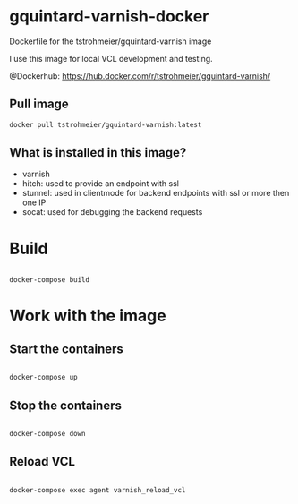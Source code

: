 # gquintard-varnish-docker
Dockerfile for the tstrohmeier/gquintard-varnish image

I use this image for local VCL development and testing. 

@Dockerhub: https://hub.docker.com/r/tstrohmeier/gquintard-varnish/

## Pull image

``` bash
docker pull tstrohmeier/gquintard-varnish:latest

```

## What is installed in this image?
* varnish
* hitch: used to provide an endpoint with ssl
* stunnel: used in clientmode for backend endpoints with ssl or more then one IP
* socat: used for debugging the backend requests


# Build


``` bash

docker-compose build

```

# Work with the image


## Start the containers

``` bash

docker-compose up

```


## Stop the containers

``` bash

docker-compose down

```

## Reload VCL

``` bash

docker-compose exec agent varnish_reload_vcl

```


